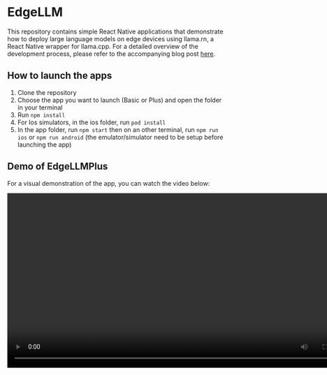# EdgeLLM

This repository contains simple React Native applications that demonstrate how to deploy large language models on edge devices using llama.rn, a React Native wrapper for llama.cpp. For a detailed overview of the development process, please refer to the accompanying blog post [here](https://www.example.com).

## How to launch the apps

1. Clone the repository
2. Choose the app you want to launch (Basic or Plus) and open the folder in your terminal
3. Run `npm install` 
4. For Ios simulators, in the ios folder, run `pod install`
5. In the app folder, run `npm start` then on an other terminal, run `npm run ios` or `npm run android` (the emulator/simulator need to be setup before launching the app)

## Demo of EdgeLLMPlus
For a visual demonstration of the app, you can watch the video below:

<video width="800" controls style="display: block; margin: 0 auto;">
  <source src="https://huggingface.co/datasets/huggingface/documentation-images/resolve/main/blog/llm-inferencen-on-edge/EdgeLLM_demo.mp4" type="video/mp4">
  Your browser does not support the video tag.
</video>


